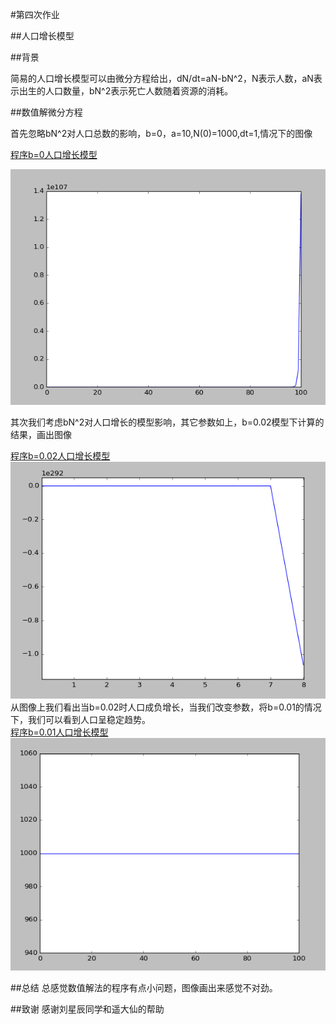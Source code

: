 #第四次作业  

##人口增长模型  

##背景

简易的人口增长模型可以由微分方程给出，dN/dt=aN-bN^2，N表示人数，aN表示出生的人口数量，bN^2表示死亡人数随着资源的消耗。

##数值解微分方程

首先忽略bN^2对人口总数的影响，b=0，a=10,N(0)=1000,dt=1,情况下的图像  

[程序b=0人口增长模型](https://github.com/Wangzhengwhu/Homework-4/blob/master/%E4%BA%BA%E5%8F%A3%E7%A8%B3%E5%AE%9A%20b%3D0.py)

![b=0人口增长模型](https://github.com/Wangzhengwhu/Homework-4/blob/master/%E4%BA%BA%E5%8F%A3%E7%A8%B3%E5%AE%9Ab%3D0.png)  

其次我们考虑bN^2对人口增长的模型影响，其它参数如上，b=0.02模型下计算的结果，画出图像

[程序b=0.02人口增长模型](https://github.com/Wangzhengwhu/Homework-4/blob/master/%E4%BA%BA%E5%8F%A3%E7%A8%B3%E5%AE%9A%20b%3D0.02.py)  
![b=0.02人口增长模型](https://github.com/Wangzhengwhu/Homework-4/blob/master/%E4%BA%BA%E5%8F%A3%E7%A8%B3%E5%AE%9Ab%3D0.02.png)   
从图像上我们看出当b=0.02时人口成负增长，当我们改变参数，将b=0.01的情况下，我们可以看到人口呈稳定趋势。  
[程序b=0.01人口增长模型](https://github.com/Wangzhengwhu/Homework-4/blob/master/%E4%BA%BA%E5%8F%A3%E7%A8%B3%E5%AE%9A%20b%3D0.01.py)  
![程序b=0.01人口增长模型](https://github.com/Wangzhengwhu/Homework-4/blob/master/%E4%BA%BA%E5%8F%A3%E7%A8%B3%E5%AE%9Ab%3D0.01.png)  

##总结
总感觉数值解法的程序有点小问题，图像画出来感觉不对劲。

##致谢
感谢刘星辰同学和遥大仙的帮助





